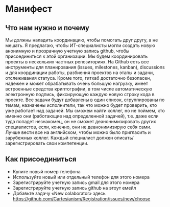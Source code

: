 # Манифест

## Что нам нужно и почему

Мы должны наладить координацию, чтобы помогать друг другу, а не мешать. Я предлагаю, чтобы ИТ-специалисты могли создать новую анонимную и прозрачную учетную запись github, чтобы присоединиться к этой организации. Мы будем координировать проекты в нескольких частных репозиториях. На Github есть все инструменты для планирования (issues, milestones, kanban), discussions и для координации работы, разбиения проектов на этапы и задачи, отслеживания статуса. Кроме того, гитхаб достаточно безопасен, надежен и может обрабатывать очень большую нагрузку, имеет встроенные средства криптографии, в том числе автоматическую электронную подпись, фиксирующую каждую новую строку кода в проекте. Все задачи будут добавлены в один список, сгруппированы по темам, назначены исполнители, так что можно будет проверить, кто уже работает над задачей. Мы сможем найти коллег, но не поймем, кто именно они (работающие над определенной задачей), т.е. даже если туда попадет незнакомец, он не сможет деанонимизировать других специалистов, если, конечно, они не деанонимизирую себя сами. Лучше вести все на английском, чтобы можно было пригласить и зарубежных коллег. Каждый специалист должен описать/зарегистрировать свои компетенции.

## Как присоединиться

- Купите новый номер телефона
- Используйте новый или отдельный телефон для этого номера
- Зарегистрируйте учетную запись gmail для этого номера
- Зарегистрируйте учетную запись github на этоут емейл
- Добавьте задачу «New colaborator» здесь https://github.com/Cartesianism/Registration/issues/new/choose
